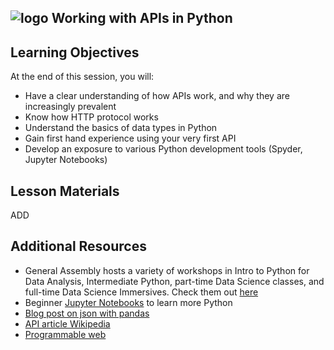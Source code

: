 ## ![logo](https://ga-dash.s3.amazonaws.com/production/assets/logo-9f88ae6c9c3871690e33280fcf557f33.png) Working with APIs in Python

## Learning Objectives

At the end of this session, you will:
- Have a clear understanding of how APIs work, and why they are increasingly prevalent
- Know how HTTP protocol works
- Understand the basics of data types in Python
- Gain first hand experience using your very first API
- Develop an exposure to various Python development tools (Spyder, Jupyter Notebooks)

## Lesson Materials

ADD

## Additional Resources

- General Assembly hosts a variety of workshops in Intro to Python for Data Analysis, Intermediate Python, part-time Data Science classes, and full-time Data Science Immersives. Check them out [here](https://generalassemb.ly/education/)
- Beginner [Jupyter Notebooks](https://github.com/jdwittenauer/ipython-notebooks) to learn more Python
- [Blog post on json with pandas](https://www.dataquest.io/blog/using-json-data-in-pandas/)
- [API article Wikipedia](https://en.wikipedia.org/wiki/Application_programming_interface)
- [Programmable web](http://www.programmableweb.com/)